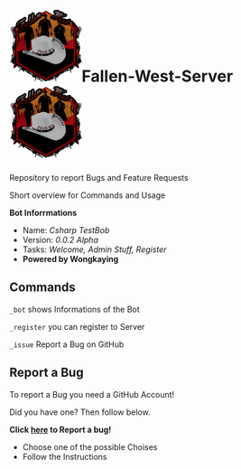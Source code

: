 # ![Logo](screenshots/Fallen_West_Discord_Logo.png)Fallen-West-Server![Logo](screenshots/Fallen_West_Discord_Logo.png)
Repository to report Bugs and Feature Requests

Short overview for Commands and Usage

**Bot Inforrmations**
- Name: *Csharp TestBob*
- Version: *0.0.2 Alpha*
- Tasks: *Welcome, Admin Stuff, Register*
- **Powered by Wongkaying**

## Commands
  `_bot` shows Informations of the Bot
  
  `_register` you can register to Server
  
  `_issue` Report a Bug on GitHub
  
  ## Report a Bug
  To report a Bug you need a GitHub Account!
  
  Did you have one? Then follow below.
  
 **Click [here](https://github.com/Wongkaying/Fallen-West-Server/issues/new/choose) to Report a bug!**
 
 - Choose one of the possible Choises
 - Follow the Instructions
